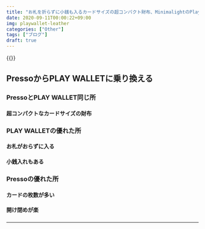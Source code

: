 ```yaml
---
title: "お札を折らずに小銭も入るカードサイズの超コンパクト財布、MinimalightのPlayWallet Leather"
date: 2020-09-11T00:00:22+09:00
img: playwallet-leather
categories: ["Other"]
tags: ["ブログ"]
draft: true
---
```



{{<ad>}}

## PressoからPLAY WALLETに乗り換える

### PressoとPLAY WALLET同じ所

#### 超コンパクトなカードサイズの財布

### PLAY WALLETの優れた所

#### お札がおらずに入る

#### 小銭入れもある

### Pressoの優れた所

#### カードの枚数が多い

#### 開け閉めが楽

### 

### 



***

